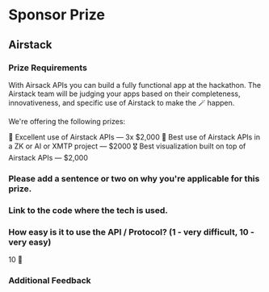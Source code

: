 # Sponsor Prize

## Airstack

### Prize Requirements

With Airsack APIs you can build a fully functional app at the hackathon. The Airstack team will be judging your apps based on their completeness, innovativeness, and specific use of Airstack to make the 🪄 happen.

We're offering the following prizes:

🥇 Excellent use of Airstack APIs — 3x $2,000
🎉 Best use of Airstack APIs in a ZK or AI or XMTP project — $2000
🎖 Best visualization built on top of Airstack APIs — $2,000

### Please add a sentence or two on why you're applicable for this prize.

### Link to the code where the tech is used.

### How easy is it to use the API / Protocol? (1 - very difficult, 10 - very easy)

10 🌟

### Additional Feedback

